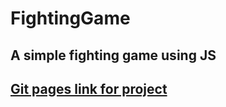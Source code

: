 # FightingGame

 <h2>A simple fighting game using JS<h2>
 <a href="https://https://dmand723.github.io//FightingGame">Git pages link for project</a>
